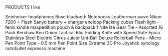 PRODUCTS I like

Seinheiser headphones
Bose bluetooth
Notebooks
Leatherman wave
Nikon 7200 + Flash
Sanyo battery + charger eneloop
Packing cubes
Flash light - fenix
kindle
maxpedition pouch & backpack
f Nite Ize Gear Tie - Assorted 16 Pack
Kershaw Ken Onion Tactical Blur Folding Knife with Speed Safe
Epica Stainless Steel Electric Citrus Juicer
Uni-Ball Deluxe Rollerball Pens - Micro Pen Point Type - 0.5 mm Pen Point Size
Extreme 3D Pro Joystick
synology
nutribullet
espresso machine


